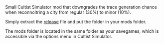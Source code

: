 Small Cultist Simulator mod that downgrades the trace generation chance when reconnoitring a city from regular (30%) to minor (10%).

Simply extract the [release](https://github.com/InvisibleEar/ScoutingTraceNerf/releases) file and put the folder in your mods folder.

The mods folder is located in the same folder as your savegames, which is accessible via the options menu in Cultist Simulator.
